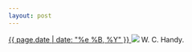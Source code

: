 ```yaml
---
layout: post
---
```


<p>
  <a href="/363">
    <time>{{ page.date | date: "%e %B, %Y" }}</time>
  </a>
  <a href="/363"><img src="{{ site.assets_url }}/363.jpg"/></a>
  <span>W. C. Handy.</span>
</p>
